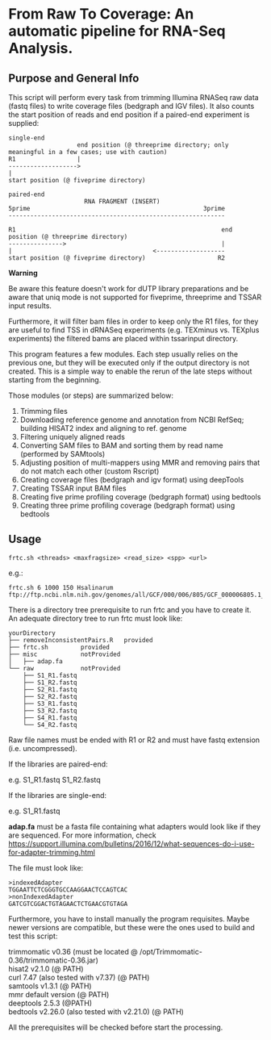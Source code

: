 # From Raw To Coverage: An automatic pipeline for RNA-Seq Analysis.

## Purpose and General Info

This script will perform every task from trimming Illumina RNASeq raw data (fastq files) to write coverage files (bedgraph and IGV files). It also counts the start position of reads and end position if a paired-end experiment is supplied:

```
single-end
                   end position (@ threeprime directory; only meaningful in a few cases; use with caution)
R1                 |
------------------->
|
start position (@ fiveprime directory)

paired-end
                     RNA FRAGMENT (INSERT)
5prime                                                3prime
------------------------------------------------------------

R1                                                         end position (@ threeprime directory)
--------------->                                           |
|                                       <-------------------
start position (@ fiveprime directory)                    R2
```

**Warning**  

Be aware this feature doesn't work for dUTP library preparations and be aware that uniq mode is not supported for fiveprime, threeprime and TSSAR input results.  

Furthermore, it will filter bam files in order to keep only the R1 files, for they are useful to find TSS in dRNASeq experiments (e.g. TEXminus vs. TEXplus experiments) the filtered bams are placed within tssarinput directory.  

This program features a few modules. Each step usually relies on the previous one, but they will be executed only if the output directory is not created. This is a simple way to enable the rerun of the late steps without starting from the beginning.  

Those modules (or steps) are summarized below:  

1. Trimming files
2. Downloading reference genome and annotation from NCBI RefSeq; building HISAT2 index and aligning to ref. genome
3. Filtering uniquely aligned reads
4. Converting SAM files to BAM and sorting them by read name (performed by SAMtools)
5. Adjusting position of multi-mappers using MMR and removing pairs that do not match each other (custom Rscript)
6. Creating coverage files (bedgraph and igv format) using deepTools
7. Creating TSSAR input BAM files
8. Creating five prime profiling coverage (bedgraph format) using bedtools
9. Creating three prime profiling coverage (bedgraph format) using bedtools

## Usage

```{shell}
frtc.sh <threads> <maxfragsize> <read_size> <spp> <url>
```

e.g.:

```{shell}
frtc.sh 6 1000 150 Hsalinarum ftp://ftp.ncbi.nlm.nih.gov/genomes/all/GCF/000/006/805/GCF_000006805.1_ASM680v1/GCF_000006805.1_ASM680v1_genomic.fna.gz
```

There is a directory tree prerequisite to run frtc and you have to create it.  
An adequate directory tree to run frtc must look like:

```
yourDirectory
├── removeInconsistentPairs.R	provided
├── frtc.sh			provided
├── misc			notProvided
│   ├── adap.fa			
└── raw 			notProvided
    ├── S1_R1.fastq		
    ├── S1_R2.fastq
    ├── S2_R1.fastq
    ├── S2_R2.fastq
    ├── S3_R1.fastq
    ├── S3_R2.fastq
    ├── S4_R1.fastq
    └── S4_R2.fastq
```

Raw file names must be ended with R1 or R2 and must have fastq extension (i.e. uncompressed).  

If the libraries are paired-end:  

e.g. S1_R1.fastq S1_R2.fastq  

If the libraries are single-end:  

e.g. S1_R1.fastq  

**adap.fa** must be a fasta file containing what adapters would look like if they are sequenced. For more information, check https://support.illumina.com/bulletins/2016/12/what-sequences-do-i-use-for-adapter-trimming.html  

The file must look like:  

```
>indexedAdapter
TGGAATTCTCGGGTGCCAAGGAACTCCAGTCAC
>nonIndexedAdapter
GATCGTCGGACTGTAGAACTCTGAACGTGTAGA
```

Furthermore, you have to install manually the program requisites. Maybe newer versions are compatible, but these were the ones used to build and test this script:  

trimmomatic v0.36 (must be located @ /opt/Trimmomatic-0.36/trimmomatic-0.36.jar)  
hisat2 v2.1.0 (@ PATH)  
curl 7.47 (also tested with v7.37) (@ PATH)  
samtools v1.3.1 (@ PATH)  
mmr default version (@ PATH)  
deeptools 2.5.3 (@PATH)  
bedtools v2.26.0 (also tested with v2.21.0) (@ PATH)  

All the prerequisites will be checked before start the processing.
